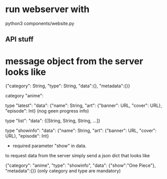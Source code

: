 # run webserver with

python3 components/website.py

## API stuff

# message object from the server looks like

{"category": String, "type": String, "data":{}, "metadata":{}}


category "anime":

type "latest":
"data": {"name": String, "art": {"banner": URL, "cover": URL}, "episode": Int}
(nog geen progress info)

type "list":
"data": {[String, String, String, ...]}

type "showinfo":
"data": {"name": String, "art": {"banner": URL, "cover": URL}, "episode": Int}

* required parameter "show" in data.


to request data from the server simply send a json dict that looks like

{"category": "anime", "type": "showinfo", "data": {"show":"One Piece"}, "metadata":{}}
(only category and type are mandatory)

